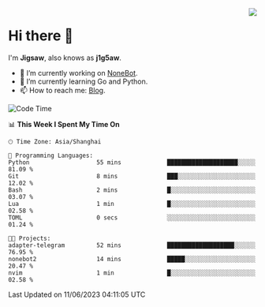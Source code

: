 <a href="#">
  <img align="right" src="https://github-readme-stats.vercel.app/api?username=j1g5awi&count_private=true&show_icons=true&title_color=80070B&text_color=B3B3B3&bg_color=212121&icon_color=80070B" />
</a>

# Hi there 👋

I'm **Jigsaw**, also knows as **j1g5aw**.

- 🔭 I’m currently working on [NoneBot](https://github.com/nonebot).
- 🌱 I’m currently learning Go and Python.
- 📫 How to reach me: [Blog](https://blog.maddestroyer.xyz/).

<!--START_SECTION:waka-->
![Code Time](http://img.shields.io/badge/Code%20Time-1%2C127%20hrs%202%20mins-blue)

📊 **This Week I Spent My Time On** 

```text
🕑︎ Time Zone: Asia/Shanghai

💬 Programming Languages: 
Python                   55 mins             ████████████████████░░░░░   81.09 % 
Git                      8 mins              ███░░░░░░░░░░░░░░░░░░░░░░   12.02 % 
Bash                     2 mins              █░░░░░░░░░░░░░░░░░░░░░░░░   03.07 % 
Lua                      1 min               █░░░░░░░░░░░░░░░░░░░░░░░░   02.58 % 
TOML                     0 secs              ░░░░░░░░░░░░░░░░░░░░░░░░░   01.24 % 

🐱‍💻 Projects: 
adapter-telegram         52 mins             ███████████████████░░░░░░   76.95 % 
nonebot2                 14 mins             █████░░░░░░░░░░░░░░░░░░░░   20.47 % 
nvim                     1 min               █░░░░░░░░░░░░░░░░░░░░░░░░   02.58 % 
```


 Last Updated on 11/06/2023 04:11:05 UTC
<!--END_SECTION:waka-->

